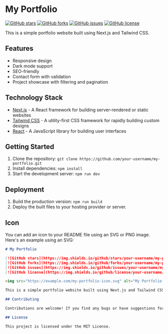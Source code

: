 
# My Portfolio

[![GitHub stars](https://img.shields.io/github/stars/your-username/my-portfolio)](https://github.com/your-username/my-portfolio/stargazers)
[![GitHub forks](https://img.shields.io/github/forks/your-username/my-portfolio)](https://github.com/your-username/my-portfolio/network)
[![GitHub issues](https://img.shields.io/github/issues/your-username/my-portfolio)](https://github.com/your-username/my-portfolio/issues)
[![GitHub license](https://img.shields.io/github/license/your-username/my-portfolio)](https://github.com/your-username/my-portfolio/blob/main/LICENSE)

This is a simple portfolio website built using Next.js and Tailwind CSS.

## Features

- Responsive design
- Dark mode support
- SEO-friendly
- Contact form with validation
- Project showcase with filtering and pagination

## Technology Stack

- [Next.js](https://nextjs.org/) - A React framework for building server-rendered or static websites
- [Tailwind CSS](https://tailwindcss.com/) - A utility-first CSS framework for rapidly building custom designs
- [React](https://reactjs.org/) - A JavaScript library for building user interfaces

## Getting Started

1. Clone the repository: `git clone https://github.com/your-username/my-portfolio.git`
2. Install dependencies: `npm install`
3. Start the development server: `npm run dev`

## Deployment

1. Build the production version: `npm run build`
2. Deploy the built files to your hosting provider or server.

## Icon

You can add an icon to your README file using an SVG or PNG image. Here's an example using an SVG:

```markdown
# My Portfolio

[![GitHub stars](https://img.shields.io/github/stars/your-username/my-portfolio)](https://github.com/your-username/my-portfolio/stargazers)
[![GitHub forks](https://img.shields.io/github/forks/your-username/my-portfolio)](https://github.com/your-username/my-portfolio/network)
[![GitHub issues](https://img.shields.io/github/issues/your-username/my-portfolio)](https://github.com/your-username/my-portfolio/issues)
[![GitHub license](https://img.shields.io/github/license/your-username/my-portfolio)](https://github.com/your-username/my-portfolio/blob/main/LICENSE)

<img src="https://example.com/my-portfolio-icon.svg" alt="My Portfolio Icon" width="200" height="200">

This is a simple portfolio website built using Next.js and Tailwind CSS.

## Contributing

Contributions are welcome! If you find any bugs or have suggestions for improvements, feel free to open an issue or submit a pull request.

## License

This project is licensed under the MIT License.

